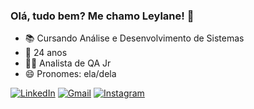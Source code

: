 ### Olá, tudo bem? Me chamo Leylane! 👋

- 📚 Cursando Análise e Desenvolvimento de Sistemas
- 🌱 24 anos
- 👩‍💻 Analista de QA Jr
- 😄 Pronomes: ela/dela

<div>
<a href="https://linkedin.com/in/leylane-maciel"><img src="https://img.shields.io/badge/LinkedIn-0077B5?style=for-the-badge&logo=linkedin&logoColor=white" alt="LinkedIn"></a>
<a href="mailto:leylesk@gmail.com"><img src="https://img.shields.io/badge/Gmail-D14836?style=for-the-badge&logo=gmail&logoColor=white" alt="Gmail"></a>
<a href="https://instagram.com/leylanerr"><img src="https://img.shields.io/badge/Instagram-E4405F?style=for-the-badge&logo=instagram&logoColor=white" alt="Instagram"></a>
</div>
